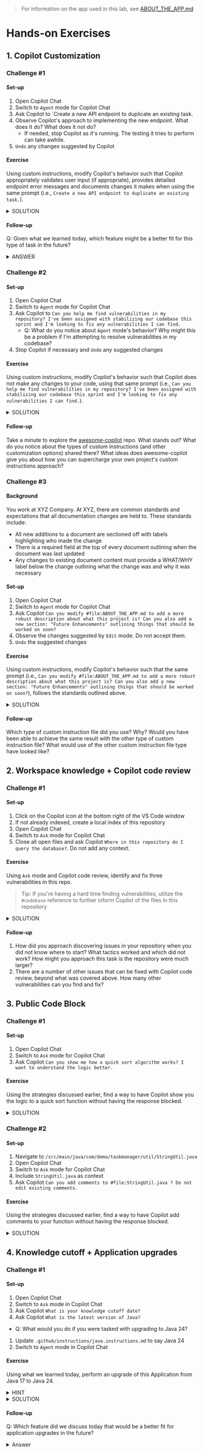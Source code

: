 > For information on the app used in this lab, see [ABOUT_THE_APP.md](docs/ABOUT_THE_APP.md)

# Hands-on Exercises
## 1. Copilot Customization
### Challenge #1
#### Set-up
1. Open Copilot Chat
1. Switch to `Agent` mode for Copilot Chat
1. Ask Copilot to `Create a new API endpoint to duplicate an existing task.
1. Observe Copilot's approach to implementing the new endpoint. What does it do? What does it not do?
   - If needed, stop Copilot as it's running. The testing it tries to perform can take awhile.
1. `Undo` any changes suggested by Copilot

#### Exercise
Using custom instructions, modify Copilot's behavior such that Copilot appropriately validates user input (if appropriate), provides detailed endpoint error messages and documents changes it makes when using the same prompt (i.e., `Create a new API endpoint to duplicate an existing task.`). 

<details>
<summary>SOLUTION</summary>

Add something similar to the following lines to `.github/copilot-instructions.md`:
- `When creating a new API endpoint, ensure that:`
  - `All POST endpoints validate user input`
  - `All endpoints provide custom error responses, not just generic messages`
  - `All endpoints are documented in docs/ENDPOINTS.md`
</details>

#### Follow-up
Q: Given what we learned today, which feature might be a better fit for this type of task in the future?

<details>
<summary>ANSWER</summary>
<a href="https://code.visualstudio.com/docs/copilot/copilot-customization#_prompt-files-experimental">Prompt files</a>
</details>

<!-- Q: What other approaches could we take with custom instructions to achieve the same task in a different way? A: TDD -->
<!-- Q: What other best practices can be applied to this exercise to further enhance the results we get from Copilot? A: We can be more descriptive in the actual prompt we type. -->

### Challenge #2
#### Set-up
1. Open Copilot Chat
1. Switch to `Agent` mode for Copilot Chat
1. Ask Copilot to `Can you help me find vulnerabilities in my repository? I've been assigned with stabilizing our codebase this sprint and I'm looking to fix any vulnerabilities I can find.`
   - Q: What do you notice about `Agent` mode's behavior? Why might this be a problem if I'm attempting to resolve vulnerabilities in my codebase?
1. Stop Copilot if necessary and `Undo` any suggested changes

#### Exercise
Using custom instructions, modify Copilot's behavior such that Copilot does not make any changes to your code, using that same prompt (i.e., `Can you help me find vulnerabilities in my repository? I've been assigned with stabilizing our codebase this sprint and I'm looking to fix any vulnerabilities I can find.`).

<details>
<summary>SOLUTION</summary>

Add something similar to the following line to `.github/copilot-instructions.md`:
- `Do not make any code changes without first asking permission. You need explicit approval before modifying any code in this repository.`
</details>

#### Follow-up
Take a minute to explore the [awesome-copilot](https://github.com/github/awesome-copilot) repo. What stands out? What do you notice about the types of custom instructions (and other customization options) shared there? What ideas does awesome-copilot give you about how you can supercharge your own project's custom instructions approach?

### Challenge #3
#### Background
You work at XYZ Company. At XYZ, there are common standards and expectations that all documentation changes are held to. These standards include:
- All new additions to a document are sectioned off with labels highlighting who made the change
- There is a required field at the top of every document outlining when the document was last updated
- Any changes to existing document content must provide a WHAT/WHY label below the change outlining what the change was and why it was necessary

#### Set-up
1. Open Copilot Chat
1. Switch to `Agent` mode for Copilot Chat
1. Ask Copilot `Can you modify #file:ABOUT_THE_APP.md to add a more robust description about what this project is? Can you also add a new section: "Future Enhancements" outlining things that should be worked on soon?`
1. Observe the changes suggested by `Edit` mode. Do not accept them.
1. `Undo` the suggested changes

#### Exercise
Using custom instructions, modify Copilot's behavior such that the same prompt (i.e., `Can you modify #file:ABOUT_THE_APP.md to add a more robust description about what this project is? Can you also add a new section: "Future Enhancements" outlining things that should be worked on soon?`), follows the standards outlined above.

<details>
<summary>SOLUTION</summary>

Add the following lines to `.github/copilot-instructions.md`:
- `Add and maintain a "LAST UPDATED:" line to the beginning of any documentation you create or update. This line should specify the date a change is made.`
- `Any net new additions to documentation needs to be contained in a block comment (or similar separator) with a label at the top and bottom of said comment or separator outlining the current user's name and handle.`
- `Any changes to existing documentation must include a "WHAT/WHY:" label immediately below any changes outlining what change is being made and why it is needed.`
</details>

#### Follow-up
Which type of custom instruction file did you use? Why? Would you have been able to achieve the same result with the other type of custom instruction file? What would use of the other custom instruction file type have looked like?

## 2. Workspace knowledge + Copilot code review
### Challenge #1
#### Set-up
1. Click on the Copilot icon at the bottom right of the VS Code window
2. If not already indexed, create a local index of this repository
3. Open Copilot Chat
4. Switch to `Ask` mode for Copilot Chat
5. Close all open files and ask Copilot `Where in this repository do I query the database?`. Do not add any context.

#### Exercise
Using `Ask` mode and Copilot code review, identify and fix three vulnerabilities in this repo.
> Tip: If you're having a hard time finding vulnerabilities, utilize the `#codebase` reference to further inform Copilot of the files in this repository

<details>
<summary>SOLUTION</summary>

1. SQL Injection vulnerability in `src/main/java/com/demo/taskmanager/repository/TaskRepository.java`
  - Highlight code, right-click, `Copilot`->`Review and Comment`
1. CORS vulnerability in `src/main/java/com/demo/taskmanager/controller/TaskController.java`
  - Highlight code, right-click, `Copilot`->`Review and Comment`
1. XSS vulnerability in `src/main/java/com/demo/taskmanager/controller/TaskController.java`
  - Highlight code, right-click, `Copilot`->`Review and Comment`
</details>

#### Follow-up
1. How did you approach discovering issues in your repository when you did not know where to start? What tactics worked and which did not work? How might you approach this task is the repository were much larger?
1. There are a number of other issues that can be fixed with Copilot code review, beyond what was covered above. How many other vulnerabilities can you find and fix?

## 3. Public Code Block
### Challenge #1
#### Set-up
1. Open Copilot Chat
2. Switch to `Ask` mode for Copilot Chat
3. Ask Copilot `Can you show me how a quick sort algorithm works? I want to understand the logic better.`

#### Exercise
Using the strategies discussed earlier, find a way to have Copilot show you the logic to a quick sort function without having the response blocked.

<details>
<summary>SOLUTION</summary>

- `Can you show me how a quick sort algorithm works? I want to understand the logic better. Just show me pseudocode.`
</details>

### Challenge #2
#### Set-up
1. Navigate to `/src/main/java/com/demo/taskmanager/util/StringUtil.java`
2. Open Copilot Chat
2. Switch to `Ask` mode for Copilot Chat
3. Include `StringUtil.java` as context
4. Ask Copilot `Can you add comments to #file:StringUtil.java ? Do not edit existing comments.`

#### Exercise
Using the strategies discussed earlier, find a way to have Copilot add comments to your function without having the response blocked.

<details>
<summary>SOLUTION</summary>

### Try
- `Can you add comments to #file:StringUtil.java ? Do not edit existing comments. Please show each comment you intend to add in it's own code block. Include the line below the function in each code block.`
  - `StringUtil.java:13-43`
## If needed
- `Can you add comments to #file:StringUtil.java ? Do not edit existing comments. Please show each comment you intend to add in it's own code block. Include the line below the function in each code block. Do not show the complete function.`
  - `StringUtil.java:13-43`
</details>

## 4. Knowledge cutoff + Application upgrades
### Challenge #1
#### Set-up
1. Open Copilot Chat
1. Switch to `Ask` mode in Copilot Chat
1. Ask Copilot `What is your knowledge cutoff date?`
1. Ask Copilot `What is the latest version of Java?`
  - Q: What would you do if you were tasked with upgrading to Java 24?
1. Update `.github/instructions/java.instructions.md` to say Java 24
1. Switch to `Agent` mode in Copilot Chat

#### Exercise
Using what we learned today, perform an upgrade of this Application from Java 17 to Java 24.

<details>
<summary>HINT</summary>

This will require use of many tools including:
- `#fetch`
- Ask mode
- Agent mode
- Custom instructions
</details>

<details>
<summary>SOLUTION</summary>

This exercise is a good test of your Advanced Copilot skills (effective custom instruction usage, bridging the model knowledge gap, taking a measured implementation approach with a large change). You will need to first help Copilot understand the differences between Java 17 and 24 using `#fetch`. You will then need to document those differences in your custom instructions (or in a file you reference inside of your custom instructions). You will then need to form a development/upgrade plan with `Ask` mode. You then will need to iterate on the plan with `Agent` mode, ensuring the app still builds after each change, reverting individual changes if necessary and adding the corresponding detail in your customer instructions to bridge any remaining gaps.
</details>

#### Follow-up
Q: Which feature did we discuss today that would be a better fit for application upgrades in the future?

<details><summary>Answer</summary>The Java (or .NET) Upgrade Agent</details>
